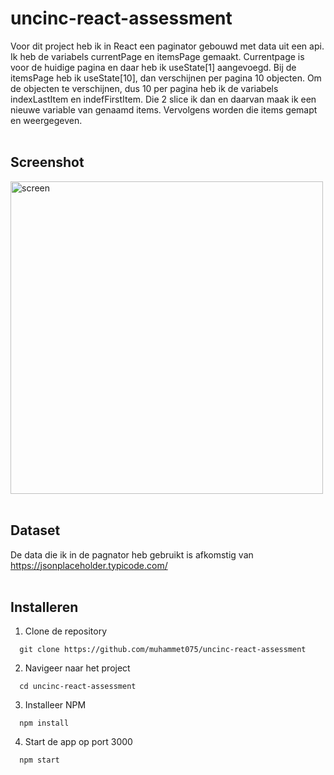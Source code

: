 # uncinc-react-assessment

Voor dit project heb ik in React een paginator gebouwd met data uit een api. Ik heb de variabels currentPage en itemsPage gemaakt. Currentpage is voor de huidige pagina en daar heb ik useState[1] aangevoegd. Bij de itemsPage heb ik useState[10], dan verschijnen per pagina 10 objecten. Om de objecten te verschijnen, dus 10 per pagina heb ik de variabels indexLastItem en indefFirstItem. Die 2 slice ik dan en daarvan maak ik een nieuwe variable van genaamd items. Vervolgens worden die items gemapt en weergegeven.
<br/><br/>

## Screenshot

<img src="https://i.ibb.co/7Q3DfB1/Schermafbeelding-2022-05-09-om-11-18-48.png" alt="screen" width="500px">
<br/><br/>

## Dataset

De data die ik in de pagnator heb gebruikt is afkomstig van<br/> https://jsonplaceholder.typicode.com/
<br/><br/>

## Installeren

1. Clone de repository<br/>

```
  git clone https://github.com/muhammet075/uncinc-react-assessment
```

2. Navigeer naar het project<br/>

```
  cd uncinc-react-assessment
```

3. Installeer NPM<br/>

```
  npm install
```

4. Start de app op port 3000<br/>

```
  npm start
```
